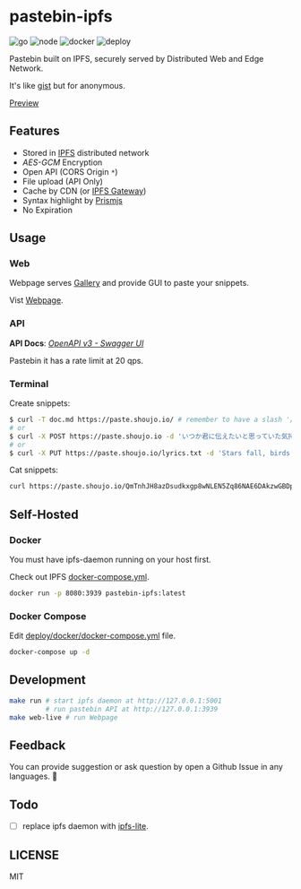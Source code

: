 # pastebin-ipfs
![go](https://github.com/mayocream/pastebin-ipfs/actions/workflows/go.yml/badge.svg)
![node](https://github.com/mayocream/pastebin-ipfs/actions/workflows/node.yml/badge.svg)
![docker](https://github.com/mayocream/pastebin-ipfs/actions/workflows/docker.yml/badge.svg)
![deploy](https://github.com/mayocream/pastebin-ipfs/actions/workflows/deploy.yml/badge.svg)

Pastebin built on IPFS, securely served by Distributed Web and Edge Network.

It's like [gist](https://gist.github.com/) but for anonymous.

[Preview](https://paste.shoujo.io)

## Features

<!-- - [Gallery](https://paste.shoujo.io/gallery) shows *Public* snippets -->
- Stored in [IPFS](https://ipfs.io/) distributed network
- *AES-GCM* Encryption
- Open API (CORS Origin `*`)
- File upload (API Only)
- Cache by CDN (or [IPFS Gateway](https://cloudflare-ipfs.com))
- Syntax highlight by [Prismjs](https://github.com/PrismJS/prism)
- No Expiration

## Usage

### Web

Webpage serves [Gallery](https://paste.shoujo.io/gallery) and provide GUI to paste your snippets.

Vist [Webpage](https://paste.shoujo.io).

### API

**API Docs**: [*OpenAPI v3 - Swagger UI*](https://mayocream.github.io/pastebin-ipfs/api/)    

Pastebin it has a rate limit at 20 qps.  

### Terminal

Create snippets:

```bash
$ curl -T doc.md https://paste.shoujo.io/ # remember to have a slash '/' at the end
# or
$ curl -X POST https://paste.shoujo.io -d 'いつか君に伝えたいと思っていた気持ちは'
# or
$ curl -X PUT https://paste.shoujo.io/lyrics.txt -d 'Stars fall, birds sleep'
```

Cat snippets:

```bash
curl https://paste.shoujo.io/QmTnhJH8azDsudkxgp8wNLEN5Zq86NAE6DAkzwGBDpaQ6Z/raw/plain.txt
```

## Self-Hosted

### Docker

You must have ipfs-daemon running on your host first.

Check out IPFS [docker-compose.yml](https://github.com/mayocream/pastebin-ipfs/blob/main/docker-compose.yml).

```bash
docker run -p 8080:3939 pastebin-ipfs:latest
```

### Docker Compose

Edit [deploy/docker/docker-compose.yml](https://github.com/mayocream/pastebin-ipfs/blob/main/deploy/docker/docker-compose.yml) file.

```bash
docker-compose up -d
```

## Development

```bash
make run # start ipfs daemon at http://127.0.0.1:5001
         # run pastebin API at http://127.0.0.1:3939
make web-live # run Webpage
```

## Feedback

You can provide suggestion or ask question by open a Github Issue in any languages. 🧐

## Todo

- [ ] replace ipfs daemon with [ipfs-lite](github.com/hsanjuan/ipfs-lite).

## LICENSE

MIT
